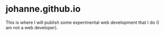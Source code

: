 # johanne.github.io

This is where I will publish some experimental web development that I do (I am not a web developer).